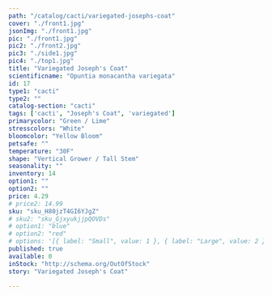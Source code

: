 ```yaml
---
path: "/catalog/cacti/variegated-josephs-coat"
cover: "./front1.jpg"
jsonImg: "./front1.jpg"
pic: "./front1.jpg"
pic2: "./front2.jpg"
pic3: "./side1.jpg"
pic4: "./top1.jpg"
title: "Variegated Joseph's Coat"
scientificname: "Opuntia monacantha variegata"
id: 17
type1: "cacti"
type2: ""
catalog-section: "cacti"
tags: ['cacti', "Joseph's Coat", 'variegated']
primarycolor: "Green / Lime"
stresscolors: "White"
bloomcolor: "Yellow Bloom"
petsafe: ""
temperature: "30F"
shape: "Vertical Grower / Tall Stem"
seasonality: ""
inventory: 14
option1: ""
option2: ""
price: 4.29
# price2: 14.99
sku: "sku_H80jzT4GI6YJgZ"
# sku2: "sku_GjxyukjjpQOVDs"
# option1: "blue"
# option2: "red"
# options: '[{ label: "Small", value: 1 }, { label: "Large", value: 2 }]'
published: true
available: 0
inStock: "http://schema.org/OutOfStock"
story: "Variegated Joseph's Coat"

---
```


